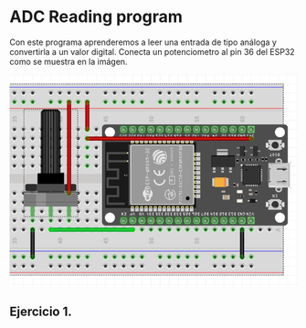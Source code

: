 # ADC Reading program

Con este programa aprenderemos a leer una entrada de tipo análoga y convertirla a un valor digital. Conecta un potenciometro al pin 36 del ESP32 como se muestra en la imágen.

![Conexión ADC](./img/ADC_Con.png)

## Ejercicio 1.
